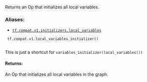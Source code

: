 Returns an Op that initializes all local variables.



### Aliases:

- [ `tf.compat.v1.initializers.local_variables` ](/api_docs/python/tf/compat/v1/local_variables_initializer)



```
 tf.compat.v1.local_variables_initializer()
 
```

This is just a shortcut for  `variables_initializer(local_variables())` 



#### Returns:
An Op that initializes all local variables in the graph.

